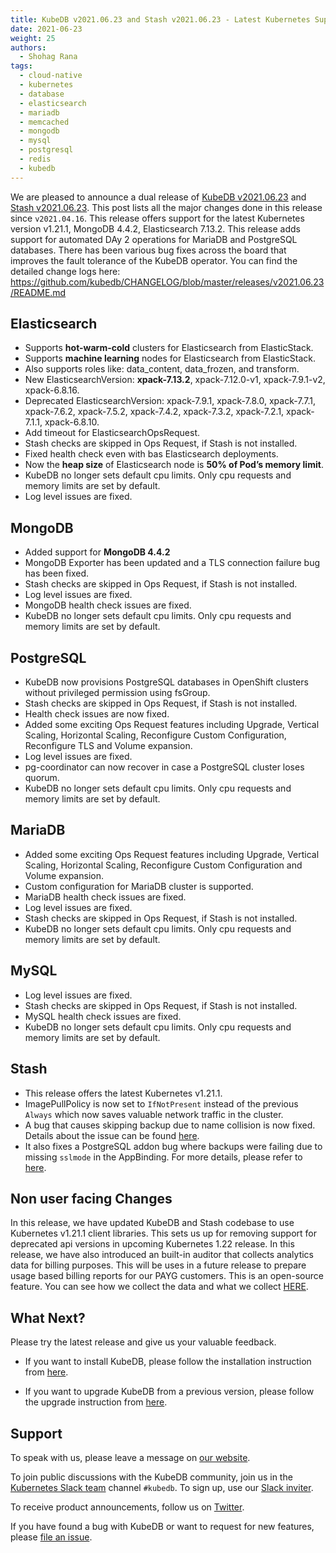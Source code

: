 ```yaml
---
title: KubeDB v2021.06.23 and Stash v2021.06.23 - Latest Kubernetes Support
date: 2021-06-23
weight: 25
authors:
  - Shohag Rana
tags:
  - cloud-native
  - kubernetes
  - database
  - elasticsearch
  - mariadb
  - memcached
  - mongodb
  - mysql
  - postgresql
  - redis
  - kubedb
---
```


We are pleased to announce a dual release of [KubeDB v2021.06.23](https://kubedb.com/docs/v2021.06.23/setup/) and [Stash v2021.06.23](https://stash.run/docs/v2021.06.23/guides/latest/backends/overview/). This post lists all the major changes done in this release since `v2021.04.16`. This release offers support for the latest Kubernetes version v1.21.1, MongoDB 4.4.2, Elasticsearch 7.13.2. This release adds support for automated DAy 2 operations for MariaDB and PostgreSQL databases. There has been various bug fixes across the board that improves the fault tolerance of the KubeDB operator. You can find the detailed change logs here: https://github.com/kubedb/CHANGELOG/blob/master/releases/v2021.06.23/README.md

## **Elasticsearch**

* Supports **hot-warm-cold** clusters for Elasticsearch from ElasticStack.
* Supports **machine learning** nodes for Elasticsearch from ElasticStack.
* Also supports roles like: data_content, data_frozen, and transform.
* New ElasticsearchVersion: **xpack-7.13.2**, xpack-7.12.0-v1, xpack-7.9.1-v2, xpack-6.8.16.
* Deprecated ElasticsearchVersion: xpack-7.9.1, xpack-7.8.0, xpack-7.7.1, xpack-7.6.2, xpack-7.5.2, xpack-7.4.2, xpack-7.3.2, xpack-7.2.1, xpack-7.1.1, xpack-6.8.10.
* Add timeout for ElasticsearchOpsRequest.
* Stash checks are skipped in Ops Request, if Stash is not installed.
* Fixed health check even with bas Elasticsearch deployments.
* Now the **heap size** of Elasticsearch node is **50% of Pod’s memory limit**.
* KubeDB no longer sets default cpu limits. Only cpu requests and memory limits are set by default.
* Log level issues are fixed.

## **MongoDB**

* Added support for **MongoDB 4.4.2**
* MongoDB Exporter has been updated and a TLS connection failure bug has been fixed.
* Stash checks are skipped in Ops Request, if Stash is not installed.
* Log level issues are fixed.
* MongoDB health check issues are fixed.
* KubeDB no longer sets default cpu limits. Only cpu requests and memory limits are set by default.

## **PostgreSQL**

* KubeDB now provisions PostgreSQL databases in  OpenShift clusters without privileged permission using fsGroup.
* Stash checks are skipped in Ops Request, if Stash is not installed.
* Health check issues are now fixed.
* Added some exciting Ops Request features including Upgrade, Vertical Scaling, Horizontal Scaling, Reconfigure Custom Configuration, Reconfigure TLS and Volume expansion.
* Log level issues are fixed.
* pg-coordinator can now recover in case a PostgreSQL cluster loses quorum.
* KubeDB no longer sets default cpu limits. Only cpu requests and memory limits are set by default.

## **MariaDB**

* Added some exciting Ops Request features including Upgrade, Vertical Scaling, Horizontal Scaling, Reconfigure Custom Configuration and Volume expansion.
* Custom configuration for MariaDB cluster is supported.
* MariaDB health check issues are fixed.
* Log level issues are fixed.
* Stash checks are skipped in Ops Request, if Stash is not installed.
* KubeDB no longer sets default cpu limits. Only cpu requests and memory limits are set by default.

## **MySQL**

* Log level issues are fixed.
* Stash checks are skipped in Ops Request, if Stash is not installed.
* MySQL health check issues are fixed.
* KubeDB no longer sets default cpu limits. Only cpu requests and memory limits are set by default.

## **Stash**

* This release offers the latest Kubernetes v1.21.1.
* ImagePullPolicy is now set to `IfNotPresent` instead of the previous `Always` which now saves valuable network traffic in the cluster.
* A bug that causes skipping backup due to name collision is now fixed. Details about the issue can be found [here](https://github.com/stashed/stash/issues/1341).
* It also fixes a PostgreSQL addon bug where backups were failing due to missing `sslmode` in the AppBinding. For more details, please refer to [here](https://github.com/stashed/postgres/pull/801).

## Non user facing Changes

In this release, we have updated KubeDB and Stash codebase to use Kubernetes v1.21.1 client libraries. This sets us up for removing support for deprecated api versions in upcoming Kubernetes 1.22 release. In this release, we have also introduced an built-in auditor that collects analytics data for billing purposes. This will be uses in a future release to prepare usage based billing reports for our PAYG customers. This is an open-source feature. You can see how we collect the data and what we collect [HERE](https://github.com/bytebuilders/audit).

## What Next?

Please try the latest release and give us your valuable feedback.

* If you want to install KubeDB, please follow the installation instruction from [here](https://kubedb.com/docs/v2021.06.23/setup).

* If you want to upgrade KubeDB from a previous version, please follow the upgrade instruction from [here](https://kubedb.com/docs/v2021.06.23/setup/upgrade/).

## Support

To speak with us, please leave a message on [our website](https://appscode.com/contact/).

To join public discussions with the KubeDB community, join us in the [Kubernetes Slack team](https://kubernetes.slack.com/messages/C8149MREV/) channel `#kubedb`. To sign up, use our [Slack inviter](http://slack.kubernetes.io/).

To receive product announcements, follow us on [Twitter](https://twitter.com/KubeDB).

If you have found a bug with KubeDB or want to request for new features, please [file an issue](https://github.com/kubedb/project/issues/new).
